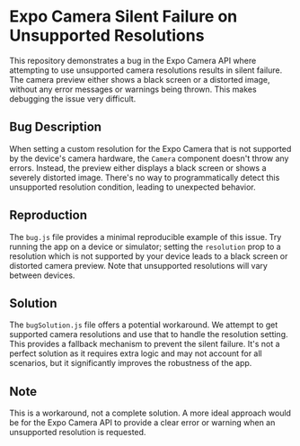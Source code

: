 # Expo Camera Silent Failure on Unsupported Resolutions

This repository demonstrates a bug in the Expo Camera API where attempting to use unsupported camera resolutions results in silent failure. The camera preview either shows a black screen or a distorted image, without any error messages or warnings being thrown. This makes debugging the issue very difficult.

## Bug Description

When setting a custom resolution for the Expo Camera that is not supported by the device's camera hardware, the `Camera` component doesn't throw any errors. Instead, the preview either displays a black screen or shows a severely distorted image. There's no way to programmatically detect this unsupported resolution condition, leading to unexpected behavior.

## Reproduction

The `bug.js` file provides a minimal reproducible example of this issue.  Try running the app on a device or simulator; setting the `resolution` prop to a resolution which is not supported by your device leads to a black screen or distorted camera preview.  Note that unsupported resolutions will vary between devices.

## Solution

The `bugSolution.js` file offers a potential workaround.  We attempt to get supported camera resolutions and use that to handle the resolution setting. This provides a fallback mechanism to prevent the silent failure.  It's not a perfect solution as it requires extra logic and may not account for all scenarios, but it significantly improves the robustness of the app.

## Note

This is a workaround, not a complete solution.  A more ideal approach would be for the Expo Camera API to provide a clear error or warning when an unsupported resolution is requested.